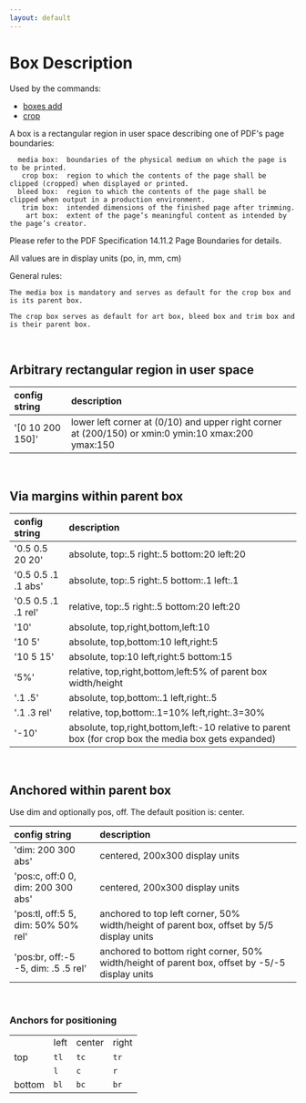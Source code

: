 ```yaml
---
layout: default
---
```


# Box Description

Used by the commands:

* [boxes add](../boxes/boxes_add.md)
* [crop](../core/crop.md)

A box is a rectangular region in user space describing one of PDF's page boundaries:

      media box:  boundaries of the physical medium on which the page is to be printed.
       crop box:  region to which the contents of the page shall be clipped (cropped) when displayed or printed.
      bleed box:  region to which the contents of the page shall be clipped when output in a production environment.
       trim box:  intended dimensions of the finished page after trimming.
        art box:  extent of the page’s meaningful content as intended by the page’s creator.

   Please refer to the PDF Specification 14.11.2 Page Boundaries for details.

   All values are in display units (po, in, mm, cm)

General rules:

    The media box is mandatory and serves as default for the crop box and is its parent box.

    The crop box serves as default for art box, bleed box and trim box and is their parent box.

<br>

## Arbitrary rectangular region in user space

| config string | description
|:-----------|:-----------
|'[0 10 200 150]'  | lower left corner at (0/10) and upper right corner at (200/150) or xmin:0 ymin:10 xmax:200 ymax:150

<br>

## Via margins within parent box

| config string | description
|:-----------|:-----------
|'0.5 0.5 20 20'     | absolute, top:.5 right:.5 bottom:20 left:20
|'0.5 0.5 .1 .1 abs' | absolute, top:.5 right:.5 bottom:.1 left:.1
|'0.5 0.5 .1 .1 rel' | relative, top:.5 right:.5 bottom:20 left:20
|'10'   |              absolute, top,right,bottom,left:10
|'10 5'  |             absolute, top,bottom:10  left,right:5
|'10 5 15'  |            absolute, top:10 left,right:5 bottom:15
| '5%'  |                 relative, top,right,bottom,left:5% of parent box width/height
| '.1 .5'  |              absolute, top,bottom:.1  left,right:.5
| '.1 .3 rel'  |         relative, top,bottom:.1=10%  left,right:.3=30%
|'-10' |                absolute, top,right,bottom,left:-10 relative to parent box (for crop box the media box gets expanded)

<br>

## Anchored within parent box

Use dim and optionally pos, off. The default position is: center.

| config string | description
|:-----------|:-----------
| 'dim: 200 300 abs' | centered, 200x300 display units
|'pos:c, off:0 0, dim: 200 300 abs' |  centered, 200x300 display units
|'pos:tl, off:5 5, dim: 50% 50% rel' | anchored to top left corner, 50% width/height of parent box, offset by 5/5 display units
|'pos:br, off:-5 -5, dim: .5 .5 rel' | anchored to bottom right corner, 50% width/height of parent box, offset by -5/-5 display units

<br>

### Anchors for positioning

|||||
|-|-|-|-|
|       | left | center |right
|top    | `tl` | `tc`   | `tr`
|       | `l`  | `c`    |  `r`
|bottom | `bl` | `bc`   | `br`